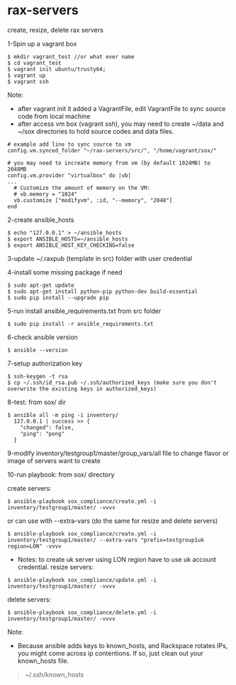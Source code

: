# rax-servers
create, resize, delete rax servers

1-Spin up a vagrant box
````
$ mkdir vagrant_test //or what ever name
$ cd vagrant_test
$ vagrant init ubuntu/trusty64;
$ vagrant up
$ vagrant ssh
````
Note: 
+ after vagrant init it added a VagrantFile, edit VagrantFile to sync source code from local machine
+ after access vm box (vagrant ssh), you may need to create ~/data and ~/sox directories to hold source codes and data files.
````
# example add line to sync source to vm
config.vm.synced_folder "~/rax-servers/src/", "/home/vagrant/sox/"

# you may need to increate memory from vm (by default 1024MB) to 2048MB
config.vm.provider "virtualbox" do |vb|
...
  # Customize the amount of memory on the VM:
  # vb.memory = "1024"
  vb.customize ["modifyvm", :id, "--memory", "2048"]
end
````
2-create ansible_hosts
````
$ echo "127.0.0.1" > ~/ansible_hosts  
$ export ANSIBLE_HOSTS=~/ansible_hosts
$ export ANSIBLE_HOST_KEY_CHECKING=false
````
3-update ~/.raxpub (template in src) folder with user credential 

4-install some missing package if need
````
$ sudo apt-get update
$ sudo apt-get install python-pip python-dev build-essential
$ sudo pip install --upgrade pip
```` 
5-run install ansible_requirements.txt from src folder
````
$ sudo pip install -r ansible_requirements.txt
````
6-check ansible version
````
$ ansible --version
```` 
7-setup authorization key
````
$ ssh-keygen -t rsa
$ cp ~/.ssh/id_rsa.pub ~/.ssh/authorized_keys (make sure you don't overwrite the existing keys in authorized_keys)
````
8-test: from sox/ dir
````
$ ansible all -m ping -i inventory/
  127.0.0.1 | success >> {
    "changed": false, 
    "ping": "pong"
  }
````
9-modify inventory/testgroup1/master/group_vars/all file to change flavor or image of servers want to create

10-run playbook: from sox/ directory

  create servers:
````
$ ansible-playbook sox_compliance/create.yml -i inventory/testgroup1/master/ -vvvv
````
  or can use with --extra-vars (do the same for resize and delete servers)
````
$ ansible-playbook sox_compliance/create.yml -i inventory/testgroup1/master/ --extra-vars "prefix=testgroup1uk region=LON" -vvvv
````
+ Notes: to create uk server using LON region have to use uk account credential.
  resize servers:
````
$ ansible-playbook sox_compliance/update.yml -i inventory/testgroup1/master/ -vvvv
```` 
  delete servers:
````
$ ansible-playbook sox_compliance/delete.yml -i inventory/testgroup1/master/ -vvvv
````
Note:
+ Because ansible adds keys to known_hosts, and Rackspace rotates IPs, you might come across ip contentions. If so, just clean out your known_hosts file.

> ~/.ssh/known_hosts
